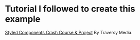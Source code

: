 # Tutorial I followed to create this example
[Styled Components Crash Course & Project](https://www.youtube.com/watch?v=02zO0hZmwnw) By Traversy Media.
